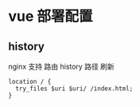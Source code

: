 # vue 部署配置

## history

nginx 支持 路由 history 路径 刷新

```
location / {
  try_files $uri $uri/ /index.html;
}
```
